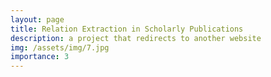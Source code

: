 ```yaml
---
layout: page
title: Relation Extraction in Scholarly Publications
description: a project that redirects to another website
img: /assets/img/7.jpg
importance: 3
---
```


